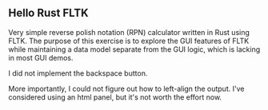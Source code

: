 Hello Rust FLTK
---------------

Very simple reverse polish notation (RPN) calculator
written in Rust using FLTK.
The purpose of this exercise is to explore the GUI
features of FLTK while maintaining a data model separate
from the GUI logic, which is lacking in most GUI demos.

I did not implement the backspace button.

More importantly, I could not figure out how to left-align the output.
I've considered using an html panel, but it's not worth the effort now.